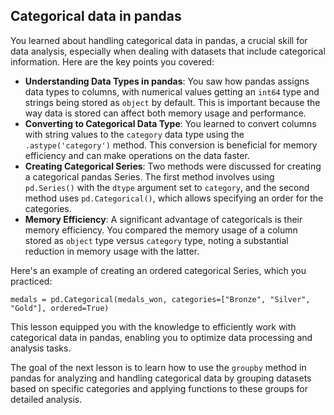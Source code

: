 ## Categorical data in pandas

You learned about handling categorical data in pandas, a crucial skill for data analysis, especially when dealing with datasets that include categorical information. Here are the key points you covered:

- **Understanding Data Types in pandas**: You saw how pandas assigns data types to columns, with numerical values getting an `int64` type and strings being stored as `object` by default. This is important because the way data is stored can affect both memory usage and performance.
- **Converting to Categorical Data Type**: You learned to convert columns with string values to the `category` data type using the `.astype('category')` method. This conversion is beneficial for memory efficiency and can make operations on the data faster.
- **Creating Categorical Series**: Two methods were discussed for creating a categorical pandas Series. The first method involves using `pd.Series()` with the `dtype` argument set to `category`, and the second method uses `pd.Categorical()`, which allows specifying an order for the categories.
- **Memory Efficiency**: A significant advantage of categoricals is their memory efficiency. You compared the memory usage of a column stored as `object` type versus `category` type, noting a substantial reduction in memory usage with the latter.

Here's an example of creating an ordered categorical Series, which you practiced:

```
medals = pd.Categorical(medals_won, categories=["Bronze", "Silver", "Gold"], ordered=True)
```

This lesson equipped you with the knowledge to efficiently work with categorical data in pandas, enabling you to optimize data processing and analysis tasks.

The goal of the next lesson is to learn how to use the `groupby` method in pandas for analyzing and handling categorical data by grouping datasets based on specific categories and applying functions to these groups for detailed analysis.